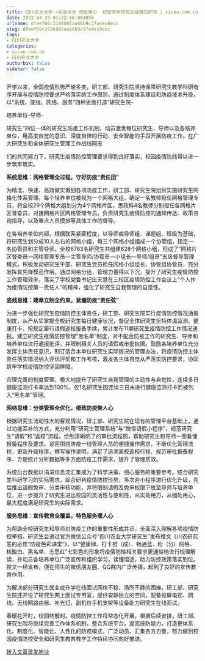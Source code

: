 ```yaml
---
title: 四川农业大学->实处用力 细处用心  织密筑牢研究生疫情防护网 | sicau.com.cn
date: 2022-04-25 01:22:10.863058
urlname: dfeef66c3196d85aa66b9c37a4ec0ecc
slug: dfeef66c3196d85aa66b9c37a4ec0ecc
tags: 
- 四川农业大学
categories:
- sicau.com.cn
- 四川农业大学
authorbox: false
sidebar: false
---
```

开学以来，全国疫情形势严峻多变，研工部、研究生院坚持保障研究生教学科研有序开展与疫情防控要求严格落实的工作原则，通过制度体系建设和防疫技术升级，以“系统、底线、网络、服务”四种思维打造“研究生院-

培养单位-导师-

研究生”四位一体的研究生防疫工作机制，动员激发每位研究生、导师以及各培养单位，用高度自觉的意识、深度自律的行动、安全智能的手段开展防疫工作。在广大研究生和全体研究生管理工作战线同志
<!--more-->
们的共同努力下，研究生疫情防控管理要求得到良好落实，校园疫情防线得以进一步筑牢筑实。

**系统思维：网格管理全过程，守好防疫“责任田”**

为精准、快速、高效做实做细各项防疫工作，研工部、研究生院组织实施研究生网格化体系管理。每个培养单位被视为一个网格大组，确定一名教师担任网格管理专员，将全校29个网格大组划分为4个网格片区，思政科4名教师分别担任各网格片区督查员，对接网格片区网格管理专员，负责研究生疫情防控的通知传达、政策咨询指导，以及重点人员摸排等具体工作的督导。

在各培养单位内部，根据联系紧密程度，以导师或导师组、课题组、班级为基础，将研究生划分成10人左右的网格小组，每三个网格小组组成一个协管组，指定一名协管员和主管导师。全校6763名研究生共组建628个网格小组，形成了“网格片区督查员—网格管理专员—主管导师/协管员—小组长—导师/组员”五级督导管理模式。积极发动研究生干部、研究生党员担任网格小组组长、协管组协管员，充分发挥其先锋模范作用。通过网格分组，管理力量得以下沉，提升了研究生疫情防控工作管理效率，落实了学校党委书记庄天慧在三校区疫情防控工作会议上“个人作为疫情防控第一责任人”的精神，强化了研究生自我管理的自觉性。

**底线思维：建章立制全约束，紧绷防疫“责任弦”**

为进一步强化研究生疫情防控主体责任，研工部、研究生院实行疫情防控情况通报制度，从严从实掌握全校研究生每日健康状况，督促全体研究生坚持体温监测、健康打卡、按规定履行请假返校报备手续，累计发布11期研究生疫情防控工作情况通报。建立研究生疫情防控管理“黑名单”制度，对不配合防疫工作的研究生、导师和培养单位进行通报批评，并限制相关人员的请假或审批权限。鼓励各培养单位充分发挥主体责任意识，制订适合本单位研究生实际情况的管理办法，将疫情防控主体责任落实情况纳入评优评奖和工作考核，激发各主体自觉从严落实防控要求，协同筑牢学校疫情防控坚固屏障。

合理完善的制度管理，极大地提升了研究生自我管理的主动性与自觉性，连续多日健康监测打卡率达到100%，仅1名研究生因连续三日未进行健康监测打卡而被列入“黑名单”管理。

**网络思维：分类管理全优化，细致防疫聚人心**

根据研究生流动性大的客观情况，研工部、研究生院在现有的管理平台基础上，通过功能互补的方式，充分利用“研究生管理系统”与“微信请假小程序”，规范研究生“请假”和“返校”流程，绘制清晰明了的审批流程图，帮助研究生和导师一图看懂报备程序及要求。紧密围绕防疫一线管理人员的便捷操作需求，不断优化管理流程，更新升级程序，撰写操作说明，满足了追溯离校返校行程、规范审批报备程序、方便统计分析数据等多方面防疫工作需求，提升了管理质效。

系统后台数据以涓涓信息流汇集成为了科学决策、细心服务的重要参考。结合研究生科研学习的实际需求，综合研判疫情防控形势，多次对小程序进行优化升级，先后推出请假免审、分类审核功能，并将限制请假及免审权限下放至导师与培养单位，进一步提升了研究生进出校园的灵活性与便利性，从实处用力，从细处用心，最大程度满足研究生的实际需求。

**服务思维：宣传教育全覆盖，特色服务暖人心**

为帮助全校研究生和导师对防疫工作的重要性形成共识，全面深入理解各项疫情防控举措，研究生会通过官方微信公众号“四川农业大学研究生”发布推文《川农研究生的必修“防疫色彩课堂”》，以“健康绿、打卡橙（成）、畅通蓝、粉（分）网格、核酸白、黑名单、志愿红”七彩色的形象将疫情防控相关要求更通俗地进行梳理解读，并动员各培养单位广泛宣传和组织学习，读懂悟透，助力防控政策落实到位。推文一经发布，便在师生的微信朋友圈、QQ群内广泛传播，起到了良好的宣传教育作用。

为解决部分研究生就业或升学在线面试网络不稳、场所不静的困难，研工部、研究生院还开设了研究生网上面试专用室，提供安静独立的空间，配备投屏电视、网线、无线网路由器、补光灯、副机位手机支架等设备助力研究生在线面试。

春暖花开时，校园终解封。疫情防控工作将常态化开展，根据后续安排，研工部、研究生院将继续完善工作体系机制，整合系统平台，提高技防能力，打造更体系化、制度化、智能化、人性化的防疫模式，广泛动员、汇集各方力量，努力做到校园疫情防控安全和研究生教育教学工作持续协同向好推进。



[转入文章首发地址](https://news.sicau.edu.cn/info/1078/67482.htm)